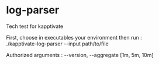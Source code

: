 # log-parser

Tech test for kapptivate

First, choose in executables your environment then run :  
./kapptivate-log-parser --input path/to/file

Authorized arguments : --version, --aggregate [1m, 5m, 10m]
